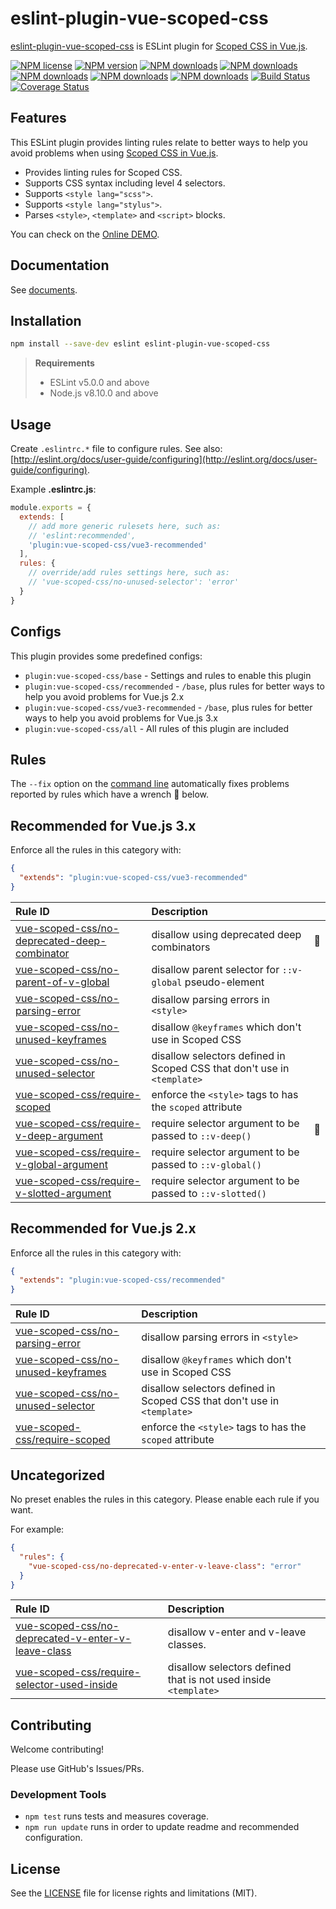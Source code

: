 # eslint-plugin-vue-scoped-css

[eslint-plugin-vue-scoped-css](https://www.npmjs.com/package/eslint-plugin-vue-scoped-css) is ESLint plugin for [Scoped CSS in Vue.js].

[![NPM license](https://img.shields.io/npm/l/eslint-plugin-vue-scoped-css.svg)](https://www.npmjs.com/package/eslint-plugin-vue-scoped-css)
[![NPM version](https://img.shields.io/npm/v/eslint-plugin-vue-scoped-css.svg)](https://www.npmjs.com/package/eslint-plugin-vue-scoped-css)
[![NPM downloads](https://img.shields.io/badge/dynamic/json.svg?label=downloads&colorB=green&suffix=/day&query=$.downloads&uri=https://api.npmjs.org//downloads/point/last-day/eslint-plugin-vue-scoped-css&maxAge=3600)](http://www.npmtrends.com/eslint-plugin-vue-scoped-css)
[![NPM downloads](https://img.shields.io/npm/dw/eslint-plugin-vue-scoped-css.svg)](http://www.npmtrends.com/eslint-plugin-vue-scoped-css)
[![NPM downloads](https://img.shields.io/npm/dm/eslint-plugin-vue-scoped-css.svg)](http://www.npmtrends.com/eslint-plugin-vue-scoped-css)
[![NPM downloads](https://img.shields.io/npm/dy/eslint-plugin-vue-scoped-css.svg)](http://www.npmtrends.com/eslint-plugin-vue-scoped-css)
[![NPM downloads](https://img.shields.io/npm/dt/eslint-plugin-vue-scoped-css.svg)](http://www.npmtrends.com/eslint-plugin-vue-scoped-css)
[![Build Status](https://github.com/future-architect/eslint-plugin-vue-scoped-css/workflows/CI/badge.svg?branch=master)](https://github.com/future-architect/eslint-plugin-vue-scoped-css/actions?query=workflow%3ACI)
[![Coverage Status](https://coveralls.io/repos/github/future-architect/eslint-plugin-vue-scoped-css/badge.svg?branch=master)](https://coveralls.io/github/future-architect/eslint-plugin-vue-scoped-css?branch=master)
<!--
[![Greenkeeper badge](https://badges.greenkeeper.io/future-architect/eslint-plugin-vue-scoped-css.svg)](https://greenkeeper.io/)
-->

## Features

This ESLint plugin provides linting rules relate to better ways to help you avoid problems when using [Scoped CSS in Vue.js].

- Provides linting rules for Scoped CSS.
- Supports CSS syntax including level 4 selectors.
- Supports `<style lang="scss">`.
- Supports `<style lang="stylus">`.
- Parses `<style>`, `<template>` and `<script>` blocks.

You can check on the [Online DEMO](https://future-architect.github.io/eslint-plugin-vue-scoped-css/playground/).

<!--DOCS_IGNORE_START-->

## Documentation

See [documents](https://future-architect.github.io/eslint-plugin-vue-scoped-css/).

## Installation

```bash
npm install --save-dev eslint eslint-plugin-vue-scoped-css
```

> **Requirements**
> 
> - ESLint v5.0.0 and above
> - Node.js v8.10.0 and above

<!--DOCS_IGNORE_END-->

## Usage

<!--USAGE_SECTION_START-->

Create `.eslintrc.*` file to configure rules. See also: [http://eslint.org/docs/user-guide/configuring](http://eslint.org/docs/user-guide/configuring).

Example **.eslintrc.js**:

```js
module.exports = {
  extends: [
    // add more generic rulesets here, such as:
    // 'eslint:recommended',
    'plugin:vue-scoped-css/vue3-recommended'
  ],
  rules: {
    // override/add rules settings here, such as:
    // 'vue-scoped-css/no-unused-selector': 'error'
  }
}
```

## Configs

This plugin provides some predefined configs:

- `plugin:vue-scoped-css/base` - Settings and rules to enable this plugin
- `plugin:vue-scoped-css/recommended` - `/base`, plus rules for better ways to help you avoid problems for Vue.js 2.x
- `plugin:vue-scoped-css/vue3-recommended` - `/base`, plus rules for better ways to help you avoid problems for Vue.js 3.x
- `plugin:vue-scoped-css/all` - All rules of this plugin are included

<!--USAGE_SECTION_END-->

## Rules

<!--RULES_SECTION_START-->

The `--fix` option on the [command line](https://eslint.org/docs/user-guide/command-line-interface#fixing-problems) automatically fixes problems reported by rules which have a wrench :wrench: below.

<!--RULES_TABLE_START-->

## Recommended for Vue.js 3.x

Enforce all the rules in this category with:

```json
{
  "extends": "plugin:vue-scoped-css/vue3-recommended"
}
```

| Rule ID | Description |    |
|:--------|:------------|:---|
| [vue-scoped-css/no-deprecated-deep-combinator](https://future-architect.github.io/eslint-plugin-vue-scoped-css/rules/no-deprecated-deep-combinator.html) | disallow using deprecated deep combinators | :wrench: |
| [vue-scoped-css/no-parent-of-v-global](https://future-architect.github.io/eslint-plugin-vue-scoped-css/rules/no-parent-of-v-global.html) | disallow parent selector for `::v-global` pseudo-element |  |
| [vue-scoped-css/no-parsing-error](https://future-architect.github.io/eslint-plugin-vue-scoped-css/rules/no-parsing-error.html) | disallow parsing errors in `<style>` |  |
| [vue-scoped-css/no-unused-keyframes](https://future-architect.github.io/eslint-plugin-vue-scoped-css/rules/no-unused-keyframes.html) | disallow `@keyframes` which don't use in Scoped CSS |  |
| [vue-scoped-css/no-unused-selector](https://future-architect.github.io/eslint-plugin-vue-scoped-css/rules/no-unused-selector.html) | disallow selectors defined in Scoped CSS that don't use in `<template>` |  |
| [vue-scoped-css/require-scoped](https://future-architect.github.io/eslint-plugin-vue-scoped-css/rules/require-scoped.html) | enforce the `<style>` tags to has the `scoped` attribute |  |
| [vue-scoped-css/require-v-deep-argument](https://future-architect.github.io/eslint-plugin-vue-scoped-css/rules/require-v-deep-argument.html) | require selector argument to be passed to `::v-deep()` | :wrench: |
| [vue-scoped-css/require-v-global-argument](https://future-architect.github.io/eslint-plugin-vue-scoped-css/rules/require-v-global-argument.html) | require selector argument to be passed to `::v-global()` |  |
| [vue-scoped-css/require-v-slotted-argument](https://future-architect.github.io/eslint-plugin-vue-scoped-css/rules/require-v-slotted-argument.html) | require selector argument to be passed to `::v-slotted()` |  |

## Recommended for Vue.js 2.x

Enforce all the rules in this category with:

```json
{
  "extends": "plugin:vue-scoped-css/recommended"
}
```

| Rule ID | Description |    |
|:--------|:------------|:---|
| [vue-scoped-css/no-parsing-error](https://future-architect.github.io/eslint-plugin-vue-scoped-css/rules/no-parsing-error.html) | disallow parsing errors in `<style>` |  |
| [vue-scoped-css/no-unused-keyframes](https://future-architect.github.io/eslint-plugin-vue-scoped-css/rules/no-unused-keyframes.html) | disallow `@keyframes` which don't use in Scoped CSS |  |
| [vue-scoped-css/no-unused-selector](https://future-architect.github.io/eslint-plugin-vue-scoped-css/rules/no-unused-selector.html) | disallow selectors defined in Scoped CSS that don't use in `<template>` |  |
| [vue-scoped-css/require-scoped](https://future-architect.github.io/eslint-plugin-vue-scoped-css/rules/require-scoped.html) | enforce the `<style>` tags to has the `scoped` attribute |  |

## Uncategorized

No preset enables the rules in this category.
Please enable each rule if you want.

For example:

```json
{
  "rules": {
    "vue-scoped-css/no-deprecated-v-enter-v-leave-class": "error"
  }
}
```

| Rule ID | Description |    |
|:--------|:------------|:---|
| [vue-scoped-css/no-deprecated-v-enter-v-leave-class](https://future-architect.github.io/eslint-plugin-vue-scoped-css/rules/no-deprecated-v-enter-v-leave-class.html) | disallow v-enter and v-leave classes. |  |
| [vue-scoped-css/require-selector-used-inside](https://future-architect.github.io/eslint-plugin-vue-scoped-css/rules/require-selector-used-inside.html) | disallow selectors defined that is not used inside `<template>` |  |

<!--RULES_TABLE_END-->
<!--RULES_SECTION_END-->

<!--DOCS_IGNORE_START-->

## Contributing

Welcome contributing!

Please use GitHub's Issues/PRs.

### Development Tools

- `npm test` runs tests and measures coverage.  
- `npm run update` runs in order to update readme and recommended configuration.  

<!--DOCS_IGNORE_END-->

## License

See the [LICENSE](LICENSE) file for license rights and limitations (MIT).

[Scoped CSS in Vue.js]: https://vue-loader.vuejs.org/guide/scoped-css.html
